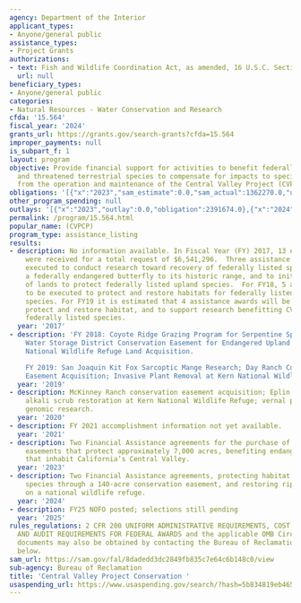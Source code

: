 ```yaml
---
agency: Department of the Interior
applicant_types:
- Anyone/general public
assistance_types:
- Project Grants
authorizations:
- text: Fish and Wildlife Coordination Act, as amended, 16 U.S.C. Section 661 et seq.
  url: null
beneficiary_types:
- Anyone/general public
categories:
- Natural Resources - Water Conservation and Research
cfda: '15.564'
fiscal_year: '2024'
grants_url: https://grants.gov/search-grants?cfda=15.564
improper_payments: null
is_subpart_f: 1
layout: program
objective: Provide financial support for activities to benefit federally listed endangered
  and threatened terrestrial species to compensate for impacts to species resulting
  from the operation and maintenance of the Central Valley Project (CVP) of California.
obligations: '[{"x":"2023","sam_estimate":0.0,"sam_actual":1362270.0,"usa_spending_actual":770587.13},{"x":"2024","sam_estimate":0.0,"sam_actual":1313092.0,"usa_spending_actual":1921171.12},{"x":"2025","sam_estimate":0.0,"sam_actual":1000000.0,"usa_spending_actual":-14852.83}]'
other_program_spending: null
outlays: '[{"x":"2023","outlay":0.0,"obligation":2391674.0},{"x":"2024","outlay":484000.0,"obligation":813092.0},{"x":"2025","outlay":0.0,"obligation":0.0}]'
permalink: /program/15.564.html
popular_name: (CVPCP)
program_type: assistance_listing
results:
- description: No information available. In Fiscal Year (FY) 2017, 13 eligible applications
    were received for a total request of $6,541,296.  Three assistance awards were
    executed to conduct research toward recovery of federally listed species, to reintroduce
    a federally endangered butterfly to its historic range, and to initiate the acquisition
    of lands to protect federally listed upland species.  For FY18, 5 awards are expected
    to be executed to protect and restore habitats for federally listed CVP-impacted
    species. For FY19 it is estimated that 4 assistance awards will be executed to
    protect and restore habitat, and to support research benefitting CVP-impacted
    federally listed species.
  year: '2017'
- description: 'FY 2018: Coyote Ridge Grazing Program for Serpentine Species, Semitropic
    Water Storage District Conservation Easement for Endangered Upland Species, Pixley
    National Wildlife Refuge Land Acquisition.

    FY 2019: San Joaquin Kit Fox Sarcoptic Mange Research; Day Ranch Conservation
    Easement Acquisition; Invasive Plant Removal at Kern National Wildlife Refuge.'
  year: '2019'
- description: McKinney Ranch conservation easement acquisition; Eplin Property acquisition;
    alkali scrub restoration at Kern National Wildlife Refuge; vernal pool crustacean
    genomic research.
  year: '2020'
- description: FY 2021 accomplishment information not yet available.
  year: '2021'
- description: Two Financial Assistance agreements for the purchase of conservation
    easements that protect approximately 7,000 acres, benefiting endangered species
    that inhabit California’s Central Valley.
  year: '2023'
- description: Two Financial Assistance agreements, protecting habitat for an endangered
    species through a 140-acre conservation easement, and restoring riparian habitat
    on a national wildlife refuge.
  year: '2024'
- description: FY25 NOFO posted; selections still pending
  year: '2025'
rules_regulations: 2 CFR 200 UNIFORM ADMINISTRATIVE REQUIREMENTS, COST PRINCIPLES,
  AND AUDIT REQUIREMENTS FOR FEDERAL AWARDS and the applicable OMB Circulars.  These
  documents may also be obtained by contacting the Bureau of Reclamation Office listed
  below.
sam_url: https://sam.gov/fal/8dadedd3dc2849fb835c7e64c6b148c0/view
sub-agency: Bureau of Reclamation
title: 'Central Valley Project Conservation '
usaspending_url: https://www.usaspending.gov/search/?hash=5b834819eb46598adb629d7aca28cc38
---
```

